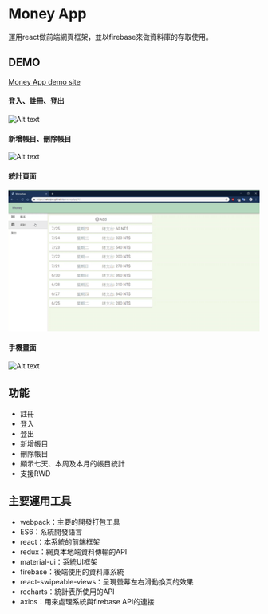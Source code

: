 # Money App
運用react做前端網頁框架，並以firebase來做資料庫的存取使用。

## DEMO

[Money App demo site](https://valuejoe.github.io/moneyApp/)

#### 登入、註冊、登出
 ![Alt text](./img/login&signUp&logout.gif)

#### 新增帳目、刪除帳目
 ![Alt text](./img/addCost&DeleteCost.gif)

 #### 統計頁面
 ![Alt text](./img/statistics.gif)

 #### 手機畫面
 ![Alt text](./img/mobileDemo.gif)

## 功能
- 註冊
- 登入
- 登出
- 新增帳目
- 刪除帳目
- 顯示七天、本周及本月的帳目統計
- 支援RWD

## 主要運用工具
- webpack：主要的開發打包工具
- ES6：系統開發語言
- react：本系統的前端框架
- redux：網頁本地端資料傳輸的API
- material-ui：系統UI框架
- firebase：後端使用的資料庫系統
- react-swipeable-views：呈現螢幕左右滑動換頁的效果
- recharts：統計表所使用的API
- axios：用來處理系統與firebase API的連接

